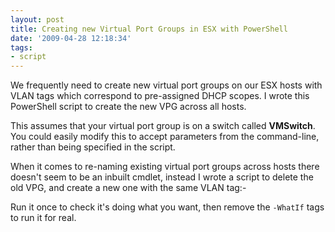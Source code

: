 ```yaml
---
layout: post
title: Creating new Virtual Port Groups in ESX with PowerShell
date: '2009-04-28 12:18:34'
tags:
- script
---
```



We frequently need to create new virtual port groups on our ESX hosts with VLAN tags which correspond to pre-assigned DHCP scopes. I wrote this PowerShell script to create the new VPG across all hosts.

<script src="https://gist.github.com/GuruAnt/7213844.js"></script>

This assumes that your virtual port group is on a switch called **VMSwitch**. You could easily modify this to accept parameters from the command-line, rather than being specified in the script.

When it comes to re-naming existing virtual port groups across hosts there doesn't seem to be an inbuilt cmdlet, instead I wrote a script to delete the old VPG, and create a new one with the same VLAN tag:-

<script src="https://gist.github.com/GuruAnt/7213887.js"></script>

Run it once to check it's doing what you want, then remove the `-WhatIf` tags to run it for real.


